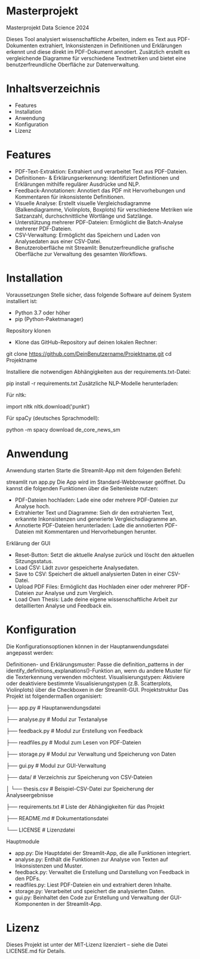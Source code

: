 # Masterprojekt
 Masterprojekt Data Science 2024

Dieses Tool analysiert wissenschaftliche Arbeiten, indem es Text aus PDF-Dokumenten extrahiert, Inkonsistenzen in Definitionen und Erklärungen erkennt und diese direkt im PDF-Dokument annotiert. Zusätzlich erstellt es vergleichende Diagramme für verschiedene Textmetriken und bietet eine benutzerfreundliche Oberfläche zur Datenverwaltung.

# Inhaltsverzeichnis
- Features
- Installation
- Anwendung
- Konfiguration
- Lizenz

# Features
- PDF-Text-Extraktion: Extrahiert und verarbeitet Text aus PDF-Dateien.
- Definitionen- & Erklärungserkennung: Identifiziert Definitionen und Erklärungen mithilfe regulärer Ausdrücke und NLP.
- Feedback-Annotationen: Annotiert das PDF mit Hervorhebungen und Kommentaren für inkonsistente Definitionen.
- Visuelle Analyse: Erstellt visuelle Vergleichsdiagramme (Balkendiagramme, Violinplots, Boxplots) für verschiedene Metriken wie Satzanzahl, durchschnittliche Wortlänge und Satzlänge.
- Unterstützung mehrerer PDF-Dateien: Ermöglicht die Batch-Analyse mehrerer PDF-Dateien.
- CSV-Verwaltung: Ermöglicht das Speichern und Laden von Analysedaten aus einer CSV-Datei.
- Benutzeroberfläche mit Streamlit: Benutzerfreundliche grafische Oberfläche zur Verwaltung des gesamten Workflows.

# Installation
Voraussetzungen
Stelle sicher, dass folgende Software auf deinem System installiert ist:
- Python 3.7 oder höher
- pip (Python-Paketmanager)

Repository klonen
- Klone das GitHub-Repository auf deinen lokalen Rechner:

git clone https://github.com/DeinBenutzername/Projektname.git
cd Projektname

Installiere die notwendigen Abhängigkeiten aus der requirements.txt-Datei:

pip install -r requirements.txt
Zusätzliche NLP-Modelle herunterladen:

Für nltk:

import nltk
nltk.download('punkt')

Für spaCy (deutsches Sprachmodell):

python -m spacy download de_core_news_sm

# Anwendung
Anwendung starten
Starte die Streamlit-App mit dem folgenden Befehl:

streamlit run app.py
Die App wird im Standard-Webbrowser geöffnet. Du kannst die folgenden Funktionen über die Seitenleiste nutzen:

- PDF-Dateien hochladen: Lade eine oder mehrere PDF-Dateien zur Analyse hoch.
- Extrahierter Text und Diagramme: Sieh dir den extrahierten Text, erkannte Inkonsistenzen und generierte Vergleichsdiagramme an.
- Annotierte PDF-Dateien herunterladen: Lade die annotierten PDF-Dateien mit Kommentaren und Hervorhebungen herunter.

Erklärung der GUI
- Reset-Button: Setzt die aktuelle Analyse zurück und löscht den aktuellen Sitzungsstatus.
- Load CSV: Lädt zuvor gespeicherte Analysedaten.
- Save to CSV: Speichert die aktuell analysierten Daten in einer CSV-Datei.
- Upload PDF Files: Ermöglicht das Hochladen einer oder mehrerer PDF-Dateien zur Analyse und zum Vergleich.
- Load Own Thesis: Lade deine eigene wissenschaftliche Arbeit zur detaillierten Analyse und Feedback ein.

# Konfiguration
Die Konfigurationsoptionen können in der Hauptanwendungsdatei angepasst werden:

Definitionen- und Erklärungsmuster: Passe die definition_patterns in der identify_definitions_explanations()-Funktion an, wenn du andere Muster für die Texterkennung verwenden möchtest.
Visualisierungstypen: Aktiviere oder deaktiviere bestimmte Visualisierungstypen (z.B. Scatterplots, Violinplots) über die Checkboxen in der Streamlit-GUI.
Projektstruktur
Das Projekt ist folgendermaßen organisiert:


├── app.py                     # Hauptanwendungsdatei

├── analyse.py                 # Modul zur Textanalyse

├── feedback.py                # Modul zur Erstellung von Feedback

├── readfiles.py               # Modul zum Lesen von PDF-Dateien

├── storage.py                 # Modul zur Verwaltung und Speicherung von Daten

├── gui.py                     # Modul zur GUI-Verwaltung

├── data/                      # Verzeichnis zur Speicherung von CSV-Dateien

│   └── thesis.csv             # Beispiel-CSV-Datei zur Speicherung der Analyseergebnisse

├── requirements.txt           # Liste der Abhängigkeiten für das Projekt

├── README.md                  # Dokumentationsdatei

└── LICENSE                    # Lizenzdatei

Hauptmodule
- app.py: Die Hauptdatei der Streamlit-App, die alle Funktionen integriert.
- analyse.py: Enthält die Funktionen zur Analyse von Texten auf Inkonsistenzen und Muster.
- feedback.py: Verwaltet die Erstellung und Darstellung von Feedback in den PDFs.
- readfiles.py: Liest PDF-Dateien ein und extrahiert deren Inhalte.
- storage.py: Verarbeitet und speichert die analysierten Daten.
- gui.py: Beinhaltet den Code zur Erstellung und Verwaltung der GUI-Komponenten in der Streamlit-App.

# Lizenz
Dieses Projekt ist unter der MIT-Lizenz lizenziert – siehe die Datei LICENSE.md für Details.

